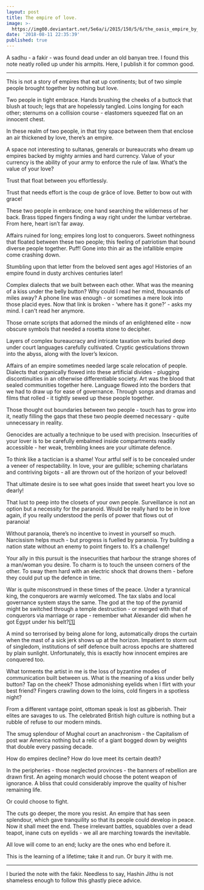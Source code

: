 ```yaml
---
layout: post
title: The empire of love.
image: >-
  https://img00.deviantart.net/5e6a/i/2015/150/5/6/the_oasis_empire_by_eddie_mendoza-d8vdk08.jpg
date: '2018-08-11 22:35:39'
published: true
---
```


A sadhu - a fakir - was found dead under an old banyan tree. I found this note neatly rolled up under his armpits. Here, I publish it for common good.

___

This is not a story of empires that eat up continents; but of two simple people brought together by nothing but love.

Two people in tight embrace. Hands brushing the cheeks of a buttock that blush at touch; legs that are hopelessly tangled. Loins longing for each other; sternums on a collision course - elastomers squeezed flat on an innocent chest. 

In these realm of two people, in that tiny space between them that enclose an air thickened by love, there’s an empire.

A space not interesting to sultanas, generals or bureaucrats who dream up empires backed by mighty armies and hard currency. Value of your currency is the ability of your army to enforce the rule of law. What’s the value of your love? 

Trust that float between you effortlessly. 

Trust that needs effort is the coup de grâce of love. Better to bow out with grace!

These two people in embrace; one hand searching the wilderness of her back. Brass tipped fingers finding a way right under the lumbar vertebrae. From here, heart isn’t far away.

Affairs ruined for long; empires long lost to conquerors. Sweet nothingness that floated between these two people; this feeling of patriotism that bound diverse people together. Puff! Gone into thin air as the infallible empire come crashing down.

Stumbling upon that letter from the beloved sent ages ago! Histories of an empire found in dusty archives centuries later! 

Complex dialects that we built between each other. What was the meaning of a kiss under the belly button? Why could I read her mind, thousands of miles away? A phone line was enough - or sometimes a mere look into those placid eyes. Now that link is broken - ‘where has it gone?’ - asks my mind. I can't read her anymore.

Those ornate scripts that adorned the minds of an enlightened elite - now obscure symbols that needed a rosetta stone to decipher.

Layers of complex bureaucracy and intricate taxation writs buried deep under court languages carefully cultivated. Cryptic gesticulations thrown into the abyss, along with the lover’s lexicon.

Affairs of an empire sometimes needed large scale relocation of people. Dialects that organically flowed into these artificial divides - plugging discontinuities in an otherwise differentiable society. Art was the blood that sealed communities together here. Language flowed into the borders that we had to draw up for ease of governance. Through songs and dramas and films that rolled - it tightly sewed up these people together.

Those thought out boundaries between two people - touch has to grow into it, neatly filling the gaps that these two people deemed necessary - quite unnecessary in reality.

Genocides are actually a technique to be used with precision. Insecurities of your lover is to be carefully embalmed inside compartments readily accessible - her weak, trembling knees are your ultimate defence.

To think like a tactician is a shame! Your artful self is to be concealed under a veneer of respectability. In love, your are gullible; scheming charlatans and contriving bigots - all are thrown out of the horizon of your beloved!

That ultimate desire is to see what goes inside that sweet heart you love so dearly! 

That lust to peep into the closets of your own people. Surveillance is not an option but a necessity for the paranoid. Would be really hard to be in love again, if you really understood the perils of power that flows out of paranoia!

Without paranoia, there’s no incentive to invest in yourself so much. Narcissism helps much - but progress is fuelled by paranoia. Try building a nation state without an enemy to point fingers to. It’s a challenge!

Your ally in this pursuit is the insecurities that harbour the strange shores of a man/woman you desire. To charm is to touch the unseen corners of the other. To sway them hard with an electric shock that drowns them - before they could put up the defence in time. 

War is quite misconstrued in these times of the peace. Under a tyrannical king, the conquerors are warmly welcomed. The tax slabs and local governance system stays the same. The god at the top of the pyramid might be switched through a temple destruction - or merged with that of conquerors via marriage or rape - remember what Alexander did when he got Egypt under his belt?[[1]](http://www.fsmitha.com/h1/hell14b.htm)

A mind so terrorised by being alone for long, automatically drops the curtain when the mast of a sick jerk shows up at the horizon. Impatient to storm out of singledom, institutions of self defence built across epochs are shattered by plain sunlight. Unfortunately, this is exactly how innocent empires are conquered too.

What torments the artist in me is the loss of byzantine modes of communication built between us. What is the meaning of a kiss under belly button? Tap on the cheek? Those admonishing eyelids when I flirt with your best friend? Fingers crawling down to the loins, cold fingers in a spotless night?

From a different vantage point, ottoman speak is lost as gibberish. Their elites are savages to us. The celebrated British high culture is nothing but a rubble of refuse to our modern minds.

The smug splendour of Mughal court an anachronism - the Capitalism of post war America nothing but a relic of a giant bogged down by weights that double every passing decade.

How do empires decline? How do love meet its certain death?

In the peripheries - those neglected provinces - the banners of rebellion are drawn first. An ageing monarch would choose the potent weapon of ignorance. A bliss that could considerably improve the quality of his/her remaining life.

Or could choose to fight.

The cuts go deeper, the more you resist. An empire that has seen splendour, which gave tranquility so that its people could develop in peace. Now it shall meet the end. These irrelevant battles, squabbles over a dead teapot, inane cuts on eyelids - we all are marching towards the inevitable.

All love will come to an end; lucky are the ones who end before it.

This is the learning of a lifetime; take it and run. Or bury it with me.

___

I buried the note with the fakir. Needless to say, Hashin Jithu is not shameless enough to follow this ghastly piece advice.
